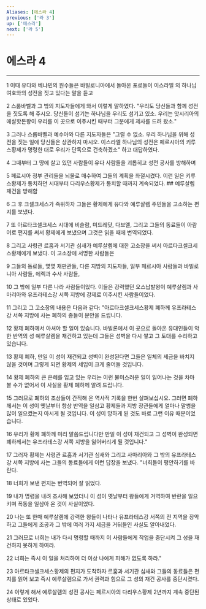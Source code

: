 ```yaml
---
Aliases: [에스라 4]
previous: ['라 3']
up: ['에스라']
next: ['라 5']
---
```

# 에스라 4

***


1 이때 유다와 베냐민의 원수들은 바빌로니아에서 돌아온 포로들이 이스라엘 의 하나님 여호와의 성전을 짓고 있다는 말을 듣고 

2 스룹바벨과 그 밖의 지도자들에게 와서 이렇게 말하였다. "우리도 당신들과 함께 성전을 짓도록 해 주시오. 당신들이 섬기는 하나님을 우리도 섬기고 있소. 우리는 앗시리아의 에살핫돈왕이 우리를 이 곳으로 이주시킨 때부터 그분에게 제사를 드려 왔소." 

3 그러나 스룹바벨과 예수아와 다른 지도자들은 "그럴 수 없소. 우리 하나님을 위해 성전을 짓는 일에 당신들은 상관하지 마시오. 이스라엘 하나님의 성전은 페르시아의 키루스황제가 명령한 대로 우리가 단독으로 건축하겠소" 하고 대답하였다. 

4 그때부터 그 땅에 살고 있던 사람들이 유다 사람들을 괴롭히고 성전 공사를 방해하며 

5 페르시아 정부 관리들을 뇌물로 매수하여 그들의 계획을 좌절시켰다. 이런 일은 키루스황제가 통치하던 시대부터 다리우스황제가 통치할 때까지 계속되었다. ## 예루살렘 재건을 방해함 

6 그 후 크셀크세스가 즉위하자 그들은 황제에게 유다와 예루살렘 주민들을 고소하는 편지를 보냈다. 

7 또 아르타크셀크세스 시대에 비슬람, 미드레닷, 다브엘, 그리고 그들의 동료들이 아람어로 편지를 써서 황제에게 보냈으며 그것은 읽을 때에 번역되었다. 

8 그리고 사령관 르훔과 서기관 심새가 예루살렘에 대한 고소장을 써서 아르타크셀크세스황제에게 보냈다. 이 고소장에 서명한 사람들은 

9 그들의 동료들, 몇몇 재판관들, 다른 지방의 지도자들, 일부 페르시아 사람들과 바빌로니아 사람들, 에렉과 수사 사람들, 

10 그 밖에 일부 다른 나라 사람들이었다. 이들은 강력했던 오스납발왕이 예루살렘과 사마리아와 유프라테스강 서쪽 지방에 강제로 이주시킨 사람들이었다. 

11 그리고 그 고소장의 내용은 다음과 같다: "아르타크셀크세스황제 폐하께 유프라테스강 서쪽 지방에 사는 폐하의 종들이 문안을 드립니다. 

12 황제 폐하께서 아셔야 할 일이 있습니다. 바빌론에서 이 곳으로 돌아온 유대인들이 악한 반역의 성 예루살렘을 재건하고 있는데 그들은 성벽을 다시 쌓고 그 토대를 수리하고 있습니다. 

13 황제 폐하, 만일 이 성이 재건되고 성벽이 완성된다면 그들은 일체의 세금을 바치지 않을 것이며 그렇게 되면 황제의 세입이 크게 줄어들 것입니다. 

14 황제 폐하의 큰 은혜를 입고 있는 우리는 이런 불미스러운 일이 일어나는 것을 차마 볼 수가 없어서 이 사실을 황제 폐하께 알려 드립니다. 

15 그러므로 폐하의 조상들이 간직해 온 역사적 기록을 한번 살펴보십시오. 그러면 폐하께서는 이 성이 옛날부터 항상 반역을 일삼고 황제들과 지방 장관들에게 얼마나 말썽을 많이 일으켰는지 아시게 될 것입니다. 이 성이 망하게 된 것도 바로 그런 이유 때문이었습니다. 

16 우리가 황제 폐하께 미리 말씀드립니다만 만일 이 성이 재건되고 그 성벽이 완성되면 폐하께서는 유프라테스강 서쪽 지방을 잃어버리게 될 것입니다." 

17 그러자 황제는 사령관 르훔과 서기관 심새와 그리고 사마리아와 그 밖의 유프라테스강 서쪽 지방에 사는 그들의 동료들에게 이런 답장을 보냈다. "너희들이 평안하기를 바란다. 

18 너희가 보낸 편지는 번역되어 잘 읽었다. 

19 내가 명령을 내려 조사해 보았더니 이 성이 옛날부터 왕들에게 거역하여 반란을 일으키며 폭동을 일삼아 온 것이 사실이었다. 

20 나는 또 한때 예루살렘에 강력한 왕들이 나타나 유프라테스강 서쪽의 전 지역을 장악하고 그들에게 조공과 그 밖에 여러 가지 세금을 거둬들인 사실도 알아내었다. 

21 그러므로 너희는 내가 다시 명령할 때까지 이 사람들에게 작업을 중단시켜 그 성을 재건하지 못하게 하여라. 

22 너희는 즉시 이 일을 처리하여 더 이상 나에게 피해가 없도록 하라." 

23 아르타크셀크세스황제의 편지가 도착하자 르훔과 서기관 심새와 그들의 동료들은 편지를 읽어 보고 즉시 예루살렘으로 가서 권력과 힘으로 그 성의 재건 공사를 중단시켰다. 

24 이렇게 해서 예루살렘의 성전 공사는 페르시아의 다리우스황제 2년까지 계속 중단된 상태로 있었다.
